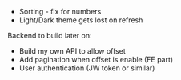 * Sorting - fix for numbers 
* Light/Dark theme gets lost on refresh


Backend to build later on:
* Build my own API to allow offset
* Add pagination when offset is enable (FE part)
* User authentication (JW token or similar)
